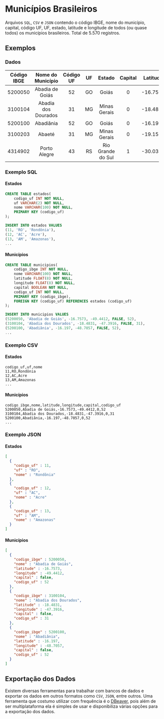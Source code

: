 # Municípios Brasileiros

Arquivos `SQL`, `CSV` e `JSON` contendo o código IBGE, nome do município, capital, código UF, UF, estado, latitude e longitude de todos (ou quase todos) os municípios brasileiros. Total de 5.570 registros.

## Exemplos

### Dados

| Código IBGE |  Nome do Município  | Código UF | UF |       Estado      | Capital | Latitude | Longitude |
|:-----------:|:-------------------:|:---------:|:--:|:-----------------:|:-------:|:--------:|:---------:|
|   5200050   | Abadia de Goiás     |     52    | GO | Goiás             |    0    | -16.7573 |  -49.4412 |
|   3100104   | Abadia dos Dourados |     31    | MG | Minas Gerais      |    0    | -18.4831 |  -47.3916 |
|   5200100   | Abadiânia           |     52    | GO | Goiás             |    0    | -16.1970 |  -48.7057 |
|   3100203   | Abaeté              |     31    | MG | Minas Gerais      |    0    | -19.1551 |  -45.4444 |
|   4314902   | Porto Alegre        |     43    | RS | Rio Grande do Sul |    1    | -30.0318 |  -51.2065 |

### Exemplo SQL

#### Estados

```sql
CREATE TABLE estados(
    codigo_uf INT NOT NULL,
    uf VARCHAR(2) NOT NULL,
    nome VARCHAR(100) NOT NULL,
    PRIMARY KEY (codigo_uf)
);

INSERT INTO estados VALUES
(11, 'RO', 'Rondônia'),
(12, 'AC', 'Acre'),
(13, 'AM', 'Amazonas'),
...
```

#### Municípios

```sql
CREATE TABLE municipios(
    codigo_ibge INT NOT NULL,
    nome VARCHAR(100) NOT NULL,
    latitude FLOAT(8) NOT NULL,
    longitude FLOAT(8) NOT NULL,
    capital BOOLEAN NOT NULL,
    codigo_uf INT NOT NULL,
    PRIMARY KEY (codigo_ibge),
    FOREIGN KEY (codigo_uf) REFERENCES estados (codigo_uf)
);

INSERT INTO municipios VALUES
(5200050, 'Abadia de Goiás', -16.7573, -49.4412, FALSE, 52),
(3100104, 'Abadia dos Dourados', -18.4831, -47.3916, FALSE, 31),
(5200100, 'Abadiânia', -16.197, -48.7057, FALSE, 52),
...
```

### Exemplo CSV

#### Estados

```csv
codigo_uf,uf,nome
11,RO,Rondônia
12,AC,Acre
13,AM,Amazonas
...
```

#### Municípios

```csv
codigo_ibge,nome,latitude,longitude,capital,codigo_uf
5200050,Abadia de Goiás,-16.7573,-49.4412,0,52
3100104,Abadia dos Dourados,-18.4831,-47.3916,0,31
5200100,Abadiânia,-16.197,-48.7057,0,52
...
```

### Exemplo JSON

#### Estados

```json
[
  {
    "codigo_uf" : 11,
    "uf" : "RO",
    "nome" : "Rondônia"
  },
  {
    "codigo_uf" : 12,
    "uf" : "AC",
    "nome" : "Acre"
  },
  {
    "codigo_uf" : 13,
    "uf" : "AM",
    "nome" : "Amazonas"
  }
]
```

#### Municípios

```json
[
  {
    "codigo_ibge" : 5200050,
    "nome" : "Abadia de Goiás",
    "latitude" : -16.7573,
    "longitude" : -49.4412,
    "capital" : false,
    "codigo_uf" : 52
  },
  {
    "codigo_ibge" : 3100104,
    "nome" : "Abadia dos Dourados",
    "latitude" : -18.4831,
    "longitude" : -47.3916,
    "capital" : false,
    "codigo_uf" : 31
  },
  {
    "codigo_ibge" : 5200100,
    "nome" : "Abadiânia",
    "latitude" : -16.197,
    "longitude" : -48.7057,
    "capital" : false,
    "codigo_uf" : 52
  }
]
```

## Exportação dos Dados

Existem diversas ferramentas para trabalhar com bancos de dados e exportar os dados em outros formatos como `CSV`, `JSON`, entre outros.
Uma ferramenta que costumo utilizar com frequência é o [DBeaver](https://dbeaver.io/), pois além de ser multiplataforma ela é simples de usar e disponibiliza várias opções para a exportação dos dados.
